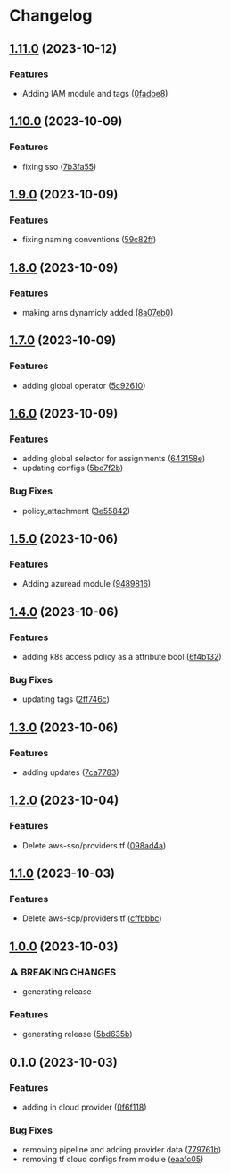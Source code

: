 # Changelog

## [1.11.0](https://github.com/CyberViking949/aws-modules/compare/v1.10.0...v1.11.0) (2023-10-12)


### Features

* Adding IAM module and tags ([0fadbe8](https://github.com/CyberViking949/aws-modules/commit/0fadbe8007c2eb52b396360bdd61cde7b4aae611))

## [1.10.0](https://github.com/CyberViking949/aws-modules/compare/v1.9.0...v1.10.0) (2023-10-09)


### Features

* fixing sso ([7b3fa55](https://github.com/CyberViking949/aws-modules/commit/7b3fa5588dfc3a2c689dc1ee1e7c11b9b9c5ba38))

## [1.9.0](https://github.com/CyberViking949/aws-modules/compare/v1.8.0...v1.9.0) (2023-10-09)


### Features

* fixing naming conventions ([59c82ff](https://github.com/CyberViking949/aws-modules/commit/59c82ff60dd0ebdd57d5101c792bed659f3ffaf3))

## [1.8.0](https://github.com/CyberViking949/aws-modules/compare/v1.7.0...v1.8.0) (2023-10-09)


### Features

* making arns dynamicly added ([8a07eb0](https://github.com/CyberViking949/aws-modules/commit/8a07eb08e004c9a9d550fe9ef5d933bb013d4544))

## [1.7.0](https://github.com/CyberViking949/aws-modules/compare/v1.6.0...v1.7.0) (2023-10-09)


### Features

* adding global operator ([5c92610](https://github.com/CyberViking949/aws-modules/commit/5c9261065146de4d07d0ef2a97a97a58cfd74db5))

## [1.6.0](https://github.com/CyberViking949/aws-modules/compare/v1.5.0...v1.6.0) (2023-10-09)


### Features

* adding global selector for assignments ([643158e](https://github.com/CyberViking949/aws-modules/commit/643158e73681caaf6c4f1d4221ee1b7737a70d43))
* updating configs ([5bc7f2b](https://github.com/CyberViking949/aws-modules/commit/5bc7f2b0028e00475d79af3cf98bc57eb9742479))


### Bug Fixes

* policy_attachment ([3e55842](https://github.com/CyberViking949/aws-modules/commit/3e55842a30903f0e62646524b22aa66e8f34cbeb))

## [1.5.0](https://github.com/CyberViking949/aws-modules/compare/v1.4.0...v1.5.0) (2023-10-06)


### Features

* Adding azuread module ([9489816](https://github.com/CyberViking949/aws-modules/commit/9489816e261dcb5a65a95a51ba6ad75f0362f8b0))

## [1.4.0](https://github.com/CyberViking949/aws-modules/compare/v1.3.0...v1.4.0) (2023-10-06)


### Features

* adding k8s access policy as a attribute bool ([6f4b132](https://github.com/CyberViking949/aws-modules/commit/6f4b1324599565456bb8e9868e53f39470a39c75))


### Bug Fixes

* updating tags ([2ff746c](https://github.com/CyberViking949/aws-modules/commit/2ff746c18381e626c50a91b86fdbe6b4d96a7a26))

## [1.3.0](https://github.com/CyberViking949/aws-modules/compare/v1.2.0...v1.3.0) (2023-10-06)


### Features

* adding updates ([7ca7783](https://github.com/CyberViking949/aws-modules/commit/7ca778327f3c4f3e9f56935abd7fa0148b4a1951))

## [1.2.0](https://github.com/CyberViking949/aws-modules/compare/v1.1.0...v1.2.0) (2023-10-04)


### Features

* Delete aws-sso/providers.tf ([098ad4a](https://github.com/CyberViking949/aws-modules/commit/098ad4a9395c465ca82cdafe5d721f6721fb3f0d))

## [1.1.0](https://github.com/CyberViking949/aws-modules/compare/v1.0.0...v1.1.0) (2023-10-03)


### Features

* Delete aws-scp/providers.tf ([cffbbbc](https://github.com/CyberViking949/aws-modules/commit/cffbbbc14f277d2eee0e2286dcdaedba1aa37c33))

## [1.0.0](https://github.com/CyberViking949/aws-modules/compare/v0.1.0...v1.0.0) (2023-10-03)


### ⚠ BREAKING CHANGES

* generating release

### Features

* generating release ([5bd635b](https://github.com/CyberViking949/aws-modules/commit/5bd635b9084a037da439f1e9cb8094b915fea32f))

## 0.1.0 (2023-10-03)


### Features

* adding in cloud provider ([0f6f118](https://github.com/CyberViking949/aws-modules/commit/0f6f11814565a8e25cd850933deb51c07ce66968))


### Bug Fixes

* removing pipeline and adding provider data ([779761b](https://github.com/CyberViking949/aws-modules/commit/779761b4cb0dc0e3f9b8e04d876645454c5a853a))
* removing tf cloud configs from module ([eaafc05](https://github.com/CyberViking949/aws-modules/commit/eaafc05c06dc491014767c46b2962ac6656b71b4))

